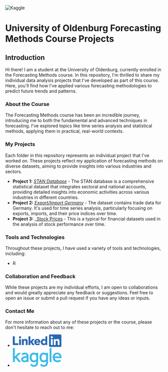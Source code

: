 <a><img src="https://github.com/ofurkancoban/ForecastingMethods_DataAnalysis_Projects/blob/main/img/bg.png" alt="Kaggle"></a>

# University of Oldenburg Forecasting Methods Course Projects

## Introduction

Hi there! I am a student at the University of Oldenburg, currently enrolled in the Forecasting Methods course. In this repository, I'm thrilled to share my individual data analysis projects that I've developed as part of this course. Here, you'll find how I've applied various forecasting methodologies to predict future trends and patterns.

### About the Course

The Forecasting Methods course has been an incredible journey, introducing me to both the fundamental and advanced techniques in forecasting. I've explored topics like time series analysis and statistical methods, applying them in practical, real-world contexts.

### My Projects

Each folder in this repository represents an individual project that I've worked on. These projects reflect my application of forecasting methods on diverse datasets, aiming to provide insights into various industries and sectors.

- **Project 1:** _<a href="https://github.com/ofurkancoban/ForecastingMethods_DataAnalysis_Projects/tree/main/ProblemSet1_STAN_db" target="_self">STAN Database</a>_  - The STAN database is a comprehensive statistical dataset that integrates sectoral and national accounts, providing detailed insights into economic activities across various industries in different countries.
- **Project 2:** _<a href="https://github.com/ofurkancoban/ForecastingMethods_DataAnalysis_Projects/tree/main/ProblemSet2_Germany_Import_Export">Export/Import Germany</a>_  - The dataset contains trade data for Germany. It's used for time series analysis, particularly focusing on exports, imports, and their price indices over time.
- **Project 3:** _<a href="https://github.com/ofurkancoban/ForecastingMethods_DataAnalysis_Projects/tree/main/ProblemSet3_Stock_Prices">Stock Prices</a>  - This is a typical for financial datasets used in the analysis of stock performance over time.


### Tools and Technologies

Throughout these projects, I have used a variety of tools and technologies, including:

- R 

### Collaboration and Feedback

While these projects are my individual efforts, I am open to collaborations and would greatly appreciate any feedback or suggestions. Feel free to open an issue or submit a pull request if you have any ideas or inputs.

### Contact Me

For more information about any of these projects or the course, please don't hesitate to reach out to me:
- <a href="https://www.linkedin.com/in/ofurkancoban" target="_blank"><img src="https://github.com/ofurkancoban/ForecastingMethods_DataAnalysis_Projects/blob/main/img/in.png" alt="Kaggle"></a>
- <a href="https://www.kaggle.com/ofurkancoban" target="_blank"><img src="https://github.com/ofurkancoban/ForecastingMethods_DataAnalysis_Projects/blob/main/img/kaggle.png" alt="Kaggle"></a>
